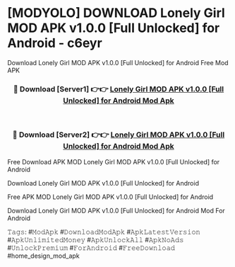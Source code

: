 # [MODYOLO] DOWNLOAD Lonely Girl MOD APK v1.0.0 [Full Unlocked] for Android - c6eyr
Download Lonely Girl MOD APK v1.0.0 [Full Unlocked] for Android Free Mod APK

<div align="center">
<h3>🔴 Download [Server1] 👉👉 <a href="https://apk-comot.site?title=Lonely_Girl_MOD_APK_v1.0.0_[Full_Unlocked]_for_Android">Lonely Girl MOD APK v1.0.0 [Full Unlocked] for Android Mod Apk</a></h3><br>

<h3>🔴 Download [Server2] 👉👉 <a href="https://apk-comot.site?title=Lonely_Girl_MOD_APK_v1.0.0_[Full_Unlocked]_for_Android">Lonely Girl MOD APK v1.0.0 [Full Unlocked] for Android Mod Apk</a></h3>
</div>


Free Download APK MOD Lonely Girl MOD APK v1.0.0 [Full Unlocked] for Android

Download Lonely Girl MOD APK v1.0.0 [Full Unlocked] for Android 

Free APK MOD Lonely Girl MOD APK v1.0.0 [Full Unlocked] for Android 

Download Lonely Girl MOD APK v1.0.0 [Full Unlocked] for Android Mod For Android

𝚃𝚊𝚐𝚜: #𝙼𝚘𝚍𝙰𝚙𝚔 #𝙳𝚘𝚠𝚗𝚕𝚘𝚊𝚍𝙼𝚘𝚍𝙰𝚙𝚔 #𝙰𝚙𝚔𝙻𝚊𝚝𝚎𝚜𝚝𝚅𝚎𝚛𝚜𝚒𝚘𝚗 #𝙰𝚙𝚔𝚄𝚗𝚕𝚒𝚖𝚒𝚝𝚎𝚍𝙼𝚘𝚗𝚎𝚢 #𝙰𝚙𝚔𝚄𝚗𝚕𝚘𝚌𝚔𝙰𝚕𝚕 #𝙰𝚙𝚔𝙽𝚘𝙰𝚍𝚜 #𝚄𝚗𝚕𝚘𝚌𝚔𝙿𝚛𝚎𝚖𝚒𝚞𝚖 #𝙵𝚘𝚛𝙰𝚗𝚍𝚛𝚘𝚒𝚍 #𝙵𝚛𝚎𝚎𝙳𝚘𝚠𝚗𝚕𝚘𝚊𝚍 #home_design_mod_apk